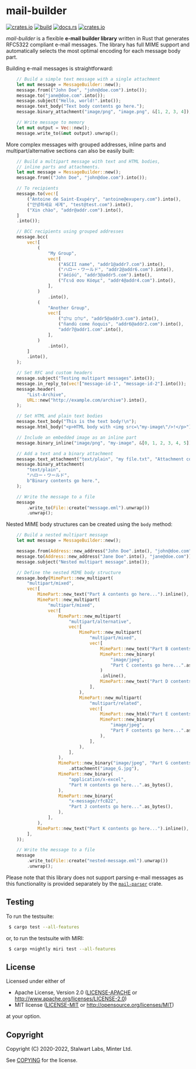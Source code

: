 # mail-builder

[![crates.io](https://img.shields.io/crates/v/mail-builder)](https://crates.io/crates/mail-builder)
[![build](https://github.com/stalwartlabs/mail-builder/actions/workflows/rust.yml/badge.svg)](https://github.com/stalwartlabs/mail-builder/actions/workflows/rust.yml)
[![docs.rs](https://img.shields.io/docsrs/mail-builder)](https://docs.rs/mail-builder)
[![crates.io](https://img.shields.io/crates/l/mail-builder)](http://www.apache.org/licenses/LICENSE-2.0)

_mail-builder_ is a flexible **e-mail builder library** written in Rust that generates RFC5322 compliant e-mail messages. 
The library has full MIME support and automatically selects the most optimal encoding for each message body part.

Building e-mail messages is straightforward:

```rust
    // Build a simple text message with a single attachment
    let mut message = MessageBuilder::new();
    message.from(("John Doe", "john@doe.com").into());
    message.to("jane@doe.com".into());
    message.subject("Hello, world!".into());
    message.text_body("Text body contents go here.");
    message.binary_attachment("image/png", "image.png", &[1, 2, 3, 4]);

    // Write message to memory
    let mut output = Vec::new();
    message.write_to(&mut output).unwrap();
```

More complex messages with grouped addresses, inline parts and 
multipart/alternative sections can also be easily built:

```rust
    // Build a multipart message with text and HTML bodies,
    // inline parts and attachments.
    let mut message = MessageBuilder::new();
    message.from(("John Doe", "john@doe.com").into());

    // To recipients
    message.to(vec![
        ("Antoine de Saint-Exupéry", "antoine@exupery.com").into(),
        ("안녕하세요 세계", "test@test.com").into(),
        ("Xin chào", "addr@addr.com").into(),
    ]
    .into());

    // BCC recipients using grouped addresses
    message.bcc(
        vec![
            (
                "My Group",
                vec![
                    ("ASCII name", "addr1@addr7.com").into(),
                    ("ハロー・ワールド", "addr2@addr6.com").into(),
                    ("áéíóú", "addr3@addr5.com").into(),
                    ("Γειά σου Κόσμε", "addr4@addr4.com").into(),
                ],
            )
                .into(),
            (
                "Another Group",
                vec![
                    ("שלום עולם", "addr5@addr3.com").into(),
                    ("ñandú come ñoquis", "addr6@addr2.com").into(),
                    "addr7@addr1.com".into(),
                ],
            )
                .into(),
        ]
        .into(),
    );

    // Set RFC and custom headers
    message.subject("Testing multipart messages".into());
    message.in_reply_to(vec!["message-id-1", "message-id-2"].into());
    message.header(
        "List-Archive",
        URL::new("http://example.com/archive").into(),
    );

    // Set HTML and plain text bodies
    message.text_body("This is the text body!\n");
    message.html_body("<p>HTML body with <img src=\"my-image\"/>!</p>");

    // Include an embedded image as an inline part
    message.binary_inline("image/png", "my-image", &[0, 1, 2, 3, 4, 5]);

    // Add a text and a binary attachment
    message.text_attachment("text/plain", "my fíle.txt", "Attachment contents go here.");
    message.binary_attachment(
        "text/plain",
        "ハロー・ワールド",
        b"Binary contents go here.",
    );

    // Write the message to a file
    message
        .write_to(File::create("message.eml").unwrap())
        .unwrap();
```

Nested MIME body structures can be created using the `body` method:

```rust
    // Build a nested multipart message
    let mut message = MessageBuilder::new();

    message.from(Address::new_address("John Doe".into(), "john@doe.com"));
    message.to(Address::new_address("Jane Doe".into(), "jane@doe.com"));
    message.subject("Nested multipart message".into());

    // Define the nested MIME body structure
    message.body(MimePart::new_multipart(
        "multipart/mixed",
        vec![
            MimePart::new_text("Part A contents go here...").inline(),
            MimePart::new_multipart(
                "multipart/mixed",
                vec![
                    MimePart::new_multipart(
                        "multipart/alternative",
                        vec![
                            MimePart::new_multipart(
                                "multipart/mixed",
                                vec![
                                    MimePart::new_text("Part B contents go here...").inline(),
                                    MimePart::new_binary(
                                        "image/jpeg",
                                        "Part C contents go here...".as_bytes(),
                                    )
                                    .inline(),
                                    MimePart::new_text("Part D contents go here...").inline(),
                                ],
                            ),
                            MimePart::new_multipart(
                                "multipart/related",
                                vec![
                                    MimePart::new_html("Part E contents go here...").inline(),
                                    MimePart::new_binary(
                                        "image/jpeg",
                                        "Part F contents go here...".as_bytes(),
                                    ),
                                ],
                            ),
                        ],
                    ),
                    MimePart::new_binary("image/jpeg", "Part G contents go here...".as_bytes())
                        .attachment("image_G.jpg"),
                    MimePart::new_binary(
                        "application/x-excel",
                        "Part H contents go here...".as_bytes(),
                    ),
                    MimePart::new_binary(
                        "x-message/rfc822",
                        "Part J contents go here...".as_bytes(),
                    ),
                ],
            ),
            MimePart::new_text("Part K contents go here...").inline(),
        ],
    ));

    // Write the message to a file
    message
        .write_to(File::create("nested-message.eml").unwrap())
        .unwrap();
```

Please note that this library does not support parsing e-mail messages as this functionality is provided separately by the [`mail-parser`](https://crates.io/crates/mail-parser) crate.


## Testing

To run the testsuite:

```bash
 $ cargo test --all-features
```

or, to run the testsuite with MIRI:

```bash
 $ cargo +nightly miri test --all-features
```

## License

Licensed under either of

 * Apache License, Version 2.0 ([LICENSE-APACHE](LICENSE-APACHE) or http://www.apache.org/licenses/LICENSE-2.0)
 * MIT license ([LICENSE-MIT](LICENSE-MIT) or http://opensource.org/licenses/MIT)

at your option.

## Copyright

Copyright (C) 2020-2022, Stalwart Labs, Minter Ltd.

See [COPYING] for the license.

[COPYING]: https://github.com/stalwartlabs/mail-builder/blob/main/COPYING
